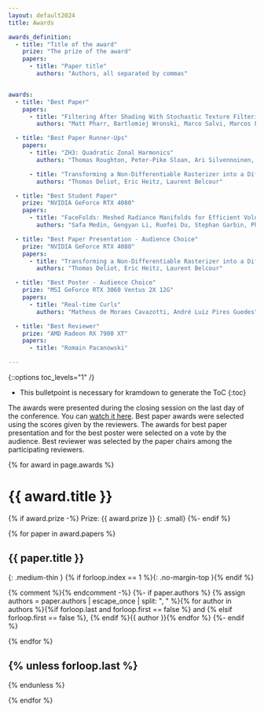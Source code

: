 ```yaml
---
layout: default2024
title: Awards

awards_definition:
  - title: "Title of the award"
    prize: "The prize of the award"
    papers:
      - title: "Paper title"
        authors: "Authors, all separated by commas"


awards:
  - title: "Best Paper"
    papers:
      - title: "Filtering After Shading With Stochastic Texture Filtering"
        authors: "Matt Pharr, Bartlomiej Wronski, Marco Salvi, Marcos Fajardo"

  - title: "Best Paper Runner-Ups"
    papers:
      - title: "ZH3: Quadratic Zonal Harmonics"
        authors: "Thomas Roughton, Peter-Pike Sloan, Ari Silvennoinen, Michal Iwanicki, Peter Shirley"

      - title: "Transforming a Non-Differentiable Rasterizer into a Differentiable One with Stochastic Gradient Estimation"
        authors: "Thomas Deliot, Eric Heitz, Laurent Belcour"

  - title: "Best Student Paper"
    prize: "NVIDIA GeForce RTX 4080"
    papers:
      - title: "FaceFolds: Meshed Radiance Manifolds for Efficient Volumetric Rendering of Dynamic Faces"
        authors: "Safa Medin, Gengyan Li, Ruofei Du, Stephan Garbin, Philip Davidson, Gregory Wornell, Thabo Beeler, Abhimitra Meka"

  - title: "Best Paper Presentation - Audience Choice"
    prize: "NVIDIA GeForce RTX 4080"
    papers:
      - title: "Transforming a Non-Differentiable Rasterizer into a Differentiable One with Stochastic Gradient Estimation"
        authors: "Thomas Deliot, Eric Heitz, Laurent Belcour"

  - title: "Best Poster - Audience Choice"
    prize: "MSI GeForce RTX 3060 Ventus 2X 12G"
    papers:
      - title: "Real-time Curls"
        authors: "Matheus de Moraes Cavazotti, André Luiz Pires Guedes"

  - title: "Best Reviewer"
    prize: "AMD Radeon RX 7900 XT"
    papers:
      - title: "Romain Pacanowski"

---
```


{::options toc_levels="1" /}

* This bulletpoint is necessary for kramdown to generate the ToC
{:toc}

The awards were presented during the closing session on the last day of the conference. You can [watch it here](https://youtu.be/rHwmYO10AF4). Best paper awards were selected using the scores given by the reviewers. The awards for best paper presentation and for the best poster were selected on a vote by the audience. Best reviewer was selected by the paper chairs among the participating reviewers.

{% for award in page.awards %}

# {{ award.title }}

{% if award.prize -%}
Prize: {{ award.prize }}
{: .small}
{%- endif %}

{% for paper in award.papers %}

## {{ paper.title }}
{: .medium-thin }
{% if forloop.index == 1 %}{: .no-margin-top }{% endif %}

{% comment %}<!-- Authors of the paper, separated by comma, with an "and" between the last two -->{% endcomment -%}
{%- if paper.authors %}
{% assign authors = paper.authors | escape_once | split: ", " %}{% for author in authors %}{%if forloop.last and forloop.first == false %} and {% elsif forloop.first == false %}, {% endif %}{{ author }}{% endfor %}
{%- endif %}

{% endfor %}

{% unless forloop.last %}
---
{% endunless %}

{% endfor %}

